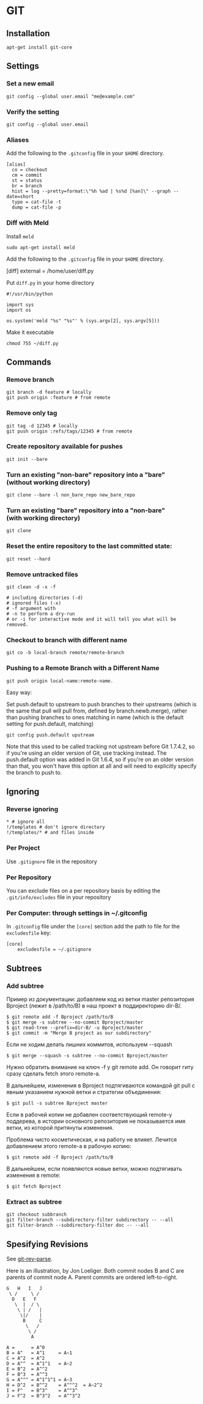 # GIT

## Installation

    apt-get install git-core

## Settings

### Set a new email

    git config --global user.email "me@example.com"

### Verify the setting

    git config --global user.email

### Aliases

Add the following to the `.gitconfig` file in your `$HOME` directory.

    [alias]
      co = checkout
      cm = commit
      st = status
      br = branch
      hist = log --pretty=format:\"%h %ad | %s%d [%an]\" --graph --date=short
      type = cat-file -t
      dump = cat-file -p

### Diff with Meld

Install `meld`

    sudo apt-get install meld

Add the following to the `.gitconfig` file in your `$HOME` directory.

[diff]
        external = /home/user/diff.py

Put `diff.py` in your home directory

    #!/usr/bin/python

    import sys
    import os

    os.system('meld "%s" "%s"' % (sys.argv[2], sys.argv[5]))

Make it executable

    chmod 755 ~/diff.py

## Commands

### Remove branch

    git branch -d feature # locally
    git push origin :feature # from remote

### Remove only tag

    git tag -d 12345 # locally
    git push origin :refs/tags/12345 # from remote

### Create repository available for pushes

    git init --bare

<h3> Turn an existing "non-bare" repository into a "bare"<br/>
(without working directory)</h3>

    git clone --bare -l non_bare_repo new_bare_repo

<h3>Turn an existing "bare" repository into a "non-bare" <br/>
(with working directory)</h3>

    git clone

### Reset the entire repository to the last committed state:

    git reset --hard

### Remove untracked files

    git clean -d -x -f

    # including directories (-d)
    # ignored files (-x)
    # -f argument with
    # -n to perform a dry-run
    # or -i for interactive mode and it will tell you what will be removed.

### Checkout to branch with different name

    git co -b local-branch remote/remote-branch

### Pushing to a Remote Branch with a Different Name

    git push origin local-name:remote-name.

Easy way:

Set push.default to upstream to push branches to their upstreams (which is the
same that pull will pull from, defined by branch.newb.merge), rather than
pushing branches to ones matching in name (which is the default setting for
push.default, matching)

    git config push.default upstream

Note that this used to be called tracking not upstream before Git 1.7.4.2, so if
you're using an older version of Git, use tracking instead. The push.default
option was added in Git 1.6.4, so if you're on an older version than that, you
won't have this option at all and will need to explicitly specify the branch to
push to.

## Ignoring

### Reverse ignoring

    * # ignore all
    !/templates # don't ignore directory
    !/templates/* # and files inside

### Per Project

Use `.gitignore` file in the repository

### Per Repository

You can exclude files on a per repository basis by editing the
`.git/info/excludes` file in your repository

### Per Computer: through settings in ~/.gitconfig


In `.gitconfig` file under the `[core]` section add the path to file for
the `excludesfile` key:

    [core]
        excludesfile = ~/.gitignore

## Subtrees

### Add subtree

Пример из документации: добавляем код из ветки master репозитория Bproject
(лежит в /path/to/B) в наш проект в поддиректорию dir-B/.

    $ git remote add -f Bproject /path/to/B
    $ git merge -s subtree --no-commit Bproject/master
    $ git read-tree --prefix=dir-B/ -u Bproject/master
    $ git commit -m "Merge B project as our subdirectory"

Если не ходим делать лишних коммитов, используем --squash

    $ git merge --squash -s subtree --no-commit Bproject/master

Нужно обратить внимание на ключ -f у git remote add.
Он говорит гиту сразу сделать fetch этого remote-а.

В дальнейшем, изменения в Bproject подтягиваются командой git pull с явным
указанием нужной ветки и стратегии объединения:

    $ git pull -s subtree Bproject master


Если в рабочей копии не добавлен соответствующий remote-у поддерева, в истории
основного репозитория не показывается имя ветки, из которой притянуты изменения.

Проблема чисто косметическая, и на работу не влияет. Лечится добавлением этого
remote-а в рабочую копию:

    $ git remote add -f Bproject /path/to/B


В дальнейшем, если появляются новые ветки, можно подтягивать изменения в remote:

    $ git fetch Bproject

### Extract as subtree

    git checkout subbranch
    git filter-branch --subdirectory-filter subdirectory -- --all
    git filter-branch --subdirectory-filter doc -- --all

## Spesifying Revisions

See [git-rev-parse](http://schacon.github.io/git/git-rev-parse#_specifying_revisions).

Here is an illustration, by Jon Loeliger. Both commit nodes B and C are parents
of commit node A. Parent commits are ordered left-to-right.

    G   H   I   J
     \ /     \ /
      D   E   F
       \  |  / \
        \ | /   |
         \|/    |
          B     C
           \   /
            \ /
             A

    A =      = A^0
    B = A^   = A^1     = A~1
    C = A^2  = A^2
    D = A^^  = A^1^1   = A~2
    E = B^2  = A^^2
    F = B^3  = A^^3
    G = A^^^ = A^1^1^1 = A~3
    H = D^2  = B^^2    = A^^^2  = A~2^2
    I = F^   = B^3^    = A^^3^
    J = F^2  = B^3^2   = A^^3^2
